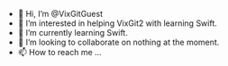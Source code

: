 - 👋 Hi, I’m @VixGitGuest
- 👀 I’m interested in helping VixGit2 with learning Swift.
- 🌱 I’m currently learning Swift.
- 💞️ I’m looking to collaborate on nothing at the moment.
- 📫 How to reach me ...

<!---
VixGitGuest/VixGitGuest is a ✨ special ✨ repository because its `README.md` (this file) appears on your GitHub profile.
You can click the Preview link to take a look at your changes.
--->

